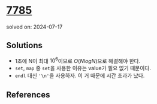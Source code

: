# [7785](https://www.acmicpc.net/problem/7785)
solved on: 2024-07-17

## Solutions

- 1초에 N이 최대 $10^6$이므로 $O(NlogN)$으로 해결해야 한다.
- `set`, `map` 중 `set`을 사용한 이유는 value가 필요 없기 때문이다.
- `endl` 대신 `'\n'`을 사용하자. 이 거 때문에 시간 초과가 났다.

## References
